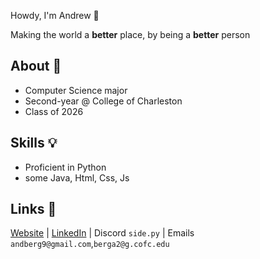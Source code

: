 Howdy, I'm Andrew 👋

Making the world a **better** place, by being a **better** person

## About 🩻
* Computer Science major
* Second-year @ College of Charleston
* Class of 2026

## Skills 💡
* Proficient in Python
* some Java, Html, Css, Js

## Links 🌴 
[Website](https://andrewpberg.github.io/) | [LinkedIn](https://www.linkedin.com/in/andrew-berg-0822132b2/) | Discord `side.py` | Emails `andberg9@gmail.com`,`berga2@g.cofc.edu`
